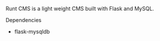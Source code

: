 Runt CMS is a light weight CMS built with Flask and MySQL.

Dependencies
<ul>
<li>flask-mysqldb</li>
</ul>
